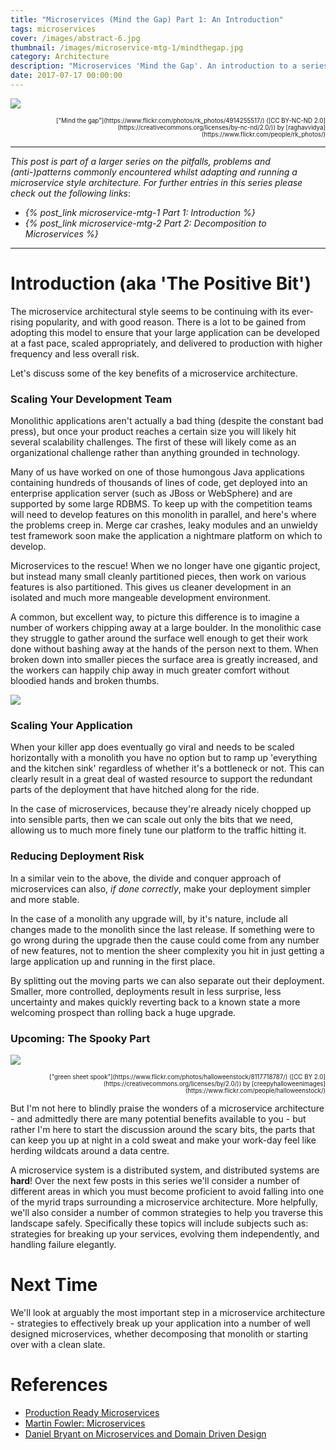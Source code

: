```yaml
---
title: "Microservices (Mind the Gap) Part 1: An Introduction"
tags: microservices
cover: /images/abstract-6.jpg
thumbnail: /images/microservice-mtg-1/mindthegap.jpg
category: Architecture
description: "Microservices 'Mind the Gap'. An introduction to a series about microservice pitfalls, problems and (anti-)patterns - and common strategies to avoid them."
date: 2017-07-17 00:00:00
---
```


![](/images/microservice-mtg-1/mindthegap.jpg)
<div style="text-align: right"><sub><sup>["Mind the gap"](https://www.flickr.com/photos/rk_photos/4914255517/) ([CC BY-NC-ND 2.0](https://creativecommons.org/licenses/by-nc-nd/2.0/)) by [raghavvidya](https://www.flickr.com/people/rk_photos/)</sup></sub></div>

---

*This post is part of a larger series on the pitfalls, problems and (anti-)patterns commonly encountered whilst adapting and running a microservice style architecture. For further entries in this series please check out the following links*:
* *{% post_link microservice-mtg-1 Part 1: Introduction %}*
* *{% post_link microservice-mtg-2 Part 2: Decomposition to Microservices %}*

---

# Introduction (aka 'The Positive Bit')

The microservice architectural style seems to be continuing with its ever-rising popularity, and with good reason. There is a lot to be gained from adopting this model to ensure that your large application can be developed at a fast pace, scaled appropriately, and delivered to production with higher frequency and less overall risk.

Let's discuss some of the key benefits of a microservice architecture.

### Scaling Your Development Team

Monolithic applications aren't actually a bad thing (despite the constant bad press), but once your product reaches a certain size you will likely hit several scalability challenges. The first of these will likely come as an organizational challenge rather than anything grounded in technology.

Many of us have worked on one of those humongous Java applications containing hundreds of thousands of lines of code, get deployed into an enterprise application server (such as JBoss or WebSphere) and are supported by some large RDBMS. To keep up with the competition teams will need to develop features on this monolith in parallel, and here's where the problems creep in. Merge car crashes, leaky modules and an unwieldy test framework soon make the application a nightmare platform on which to develop.

Microservices to the rescue! When we no longer have one gigantic project, but instead many small cleanly partitioned pieces, then work on various features is also partitioned. This gives us cleaner development in an isolated and much more mangeable development environment.

A common, but excellent way, to picture this difference is to imagine a number of workers chipping away at a large boulder. In the monolithic case they struggle to gather around the surface well enough to get their work done without bashing away at the hands of the person next to them. When broken down into smaller pieces the surface area is greatly increased, and the workers can happily chip away in much greater comfort without bloodied hands and broken thumbs.

![](/images/microservice-mtg-1/rocks.png)

### Scaling Your Application

When your killer app does eventually go viral and needs to be scaled horizontally with a monolith you have no option but to ramp up 'everything and the kitchen sink' regardless of whether it's a bottleneck or not. This can clearly result in a great deal of wasted resource to support the redundant parts of the deployment that have hitched along for the ride.

In the case of microservices, because they're already nicely chopped up into sensible parts, then we can scale out only the bits that we need, allowing us to much more finely tune our platform to the traffic hitting it.

### Reducing Deployment Risk

In a similar vein to the above, the divide and conquer approach of microservices can also, *if done correctly*, make your deployment simpler and more stable.

In the case of a monolith any upgrade will, by it's nature, include all changes made to the monolith since the last release. If something were to go wrong during the upgrade then the cause could come from any number of new features, not to mention the sheer complexity you hit in just getting a large application up and running in the first place.

By splitting out the moving parts we can also separate out their deployment. Smaller, more controlled, deployments result in less surprise, less uncertainty and makes quickly reverting back to a known state a more welcoming prospect than rolling back a huge upgrade.

### Upcoming: The Spooky Part

![](/images/microservice-mtg-1/ghost.jpg)
<div style="text-align: right"><sub><sup>["green sheet spook"](https://www.flickr.com/photos/halloweenstock/8117718787/) ([CC BY 2.0](https://creativecommons.org/licenses/by/2.0/)) by [creepyhalloweenimages](https://www.flickr.com/people/halloweenstock/)</sup></sub></div>

But I'm not here to blindly praise the wonders of a microservice architecture - and admittedly there are many potential benefits available to you - but rather I'm here to start the discussion around the scary bits, the parts that can keep you up at night in a cold sweat and make your work-day feel like herding wildcats around a data centre.

A microservice system is a distributed system, and distributed systems are **hard**! Over the next few posts in this series we'll consider a number of different areas in which you must become proficient to avoid falling into one of the myrid traps surrounding a microservice architecture. More helpfully, we'll also consider a number of common strategies to help you traverse this landscape safely. Specifically these topics will include subjects such as: strategies for breaking up your services, evolving them independently, and handling failure elegantly.

# Next Time

We'll look at arguably the most important step in a microservice architecture - strategies to effectively break up your application into a number of well designed microservices, whether decomposing that monolith or starting over with a clean slate.

# References
* [Production Ready Microservices](http://shop.oreilly.com/product/0636920053675.do)
* [Martin Fowler: Microservices](https://martinfowler.com/articles/microservices.html)
* [Daniel Bryant on Microservices and Domain Driven Design](https://www.infoq.com/podcasts/daniel-bryant)
